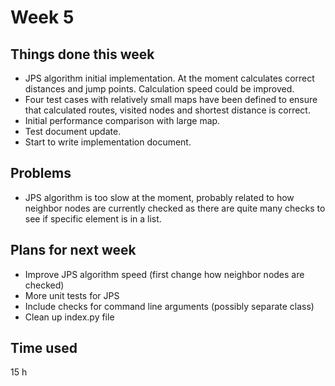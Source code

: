 # Week 5
## Things done this week
* JPS algorithm initial implementation. At the moment calculates correct distances and jump points. Calculation speed could be improved.
* Four test cases with relatively small maps have been defined to ensure that calculated routes, visited nodes and shortest distance is correct.
* Initial performance comparison with large map.
* Test document update.
* Start to write implementation document.


## Problems
* JPS algorithm is too slow at the moment, probably related to how neighbor nodes are currently checked as there are quite many checks to see if specific element is in a list.

## Plans for next week
* Improve JPS algorithm speed (first change how neighbor nodes are checked)
* More unit tests for JPS
* Include checks for command line arguments (possibly separate class)
* Clean up index.py file

## Time used
15 h
